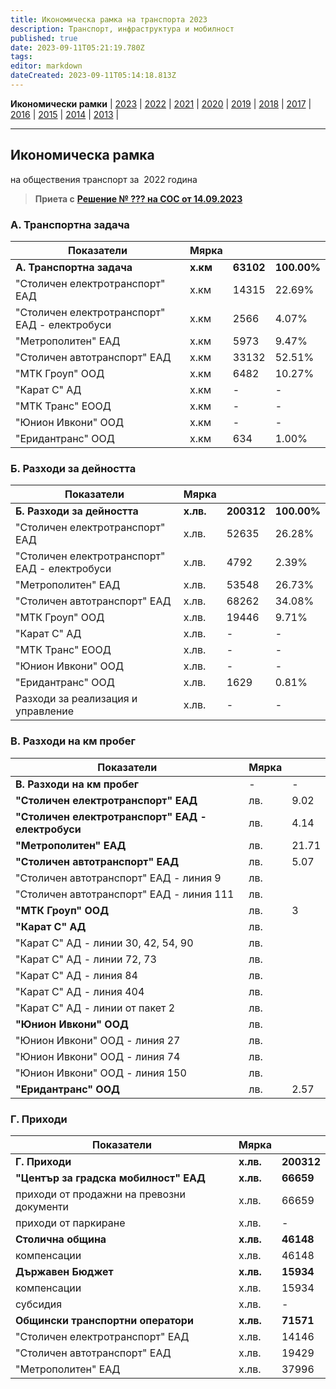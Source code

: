 ```yaml
---
title: Икономическа рамка на транспорта 2023
description: Транспорт, инфраструктура и мобилност
published: true
date: 2023-09-11T05:21:19.780Z
tags: 
editor: markdown
dateCreated: 2023-09-11T05:14:18.813Z
---
```


**Икономически рамки** | [2023](/bg/economics-and-society/economic-framework/2023) | [2022](/bg/economics-and-society/economic-framework/2022) | [2021](/bg/economics-and-society/economic-framework/2021) | [2020](/bg/economics-and-society/economic-framework/2020) | [2019](/bg/economics-and-society/economic-framework/2019) | [2018](/bg/economics-and-society/economic-framework/2018) | [2017](/bg/economics-and-society/economic-framework/2017) | [2016](/bg/economics-and-society/economic-framework/2016) | [2015](/bg/economics-and-society/economic-framework/2015) | [2014](/bg/economics-and-society/economic-framework/2014) | [2013](/bg/economics-and-society/economic-framework/2013) |

---

## **Икономическа рамка**  
на обществения транспорт за  2022 година

> **Приета с** [**Решение № ??? на СОС от 14.09.2023**](http://trinmo.org/bg/politics/sofia-council-decisions)

### **А. Транспортна задача**

| Показатели | Мярка |  |     |
| --- | --- | --- | --- |
| **А. Транспортна задача** | **х.км** | **63102** | **100.00%** |
| "Столичен електротранспорт" ЕАД | х.км | 14315 | 22.69% |
| "Столичен електротранспорт" ЕАД - електробуси | х.км | 2566 | 4.07% |
| "Метрополитен" ЕАД | х.км | 5973 | 9.47% |
| "Столичен автотранспорт" ЕАД | х.км | 33132 | 52.51% |
| "МТК Гроуп" ООД | х.км | 6482 | 10.27% |
| "Карат С" АД | х.км | \-  | \-  |
| "МТК Транс" ЕООД | х.км | \-  | \-  |
| "Юнион Ивкони" ООД | х.км | \-  | \-  |
| "Еридантранс" ООД | х.км | 634 | 1.00% |

### Б. Разходи за дейността

| Показатели | Мярка |  |     |
| --- | --- | --- | --- |
| **Б. Разходи за дейността** | **х.лв.** | **200312** | **100.00%** |
| "Столичен електротранспорт" ЕАД | х.лв. | 52635 | 26.28% |
| "Столичен електротранспорт" ЕАД - електробуси | х.лв. | 4792 | 2.39% |
| "Метрополитен" ЕАД | х.лв. | 53548 | 26.73% |
| "Столичен автотранспорт" ЕАД | х.лв. | 68262 | 34.08% |
| "МТК Гроуп" ООД | х.лв. | 19446 | 9.71% |
| "Карат С" АД | х.лв. | \-  | \-  |
| "МТК Транс" ЕООД | х.лв. | \-  | \-  |
| "Юнион Ивкони" ООД | х.лв. | \-  | \-  |
| "Еридантранс" ООД | х.лв. | 1629 | 0.81% |
| Разходи за реализация и управление | х.лв. | \-  | \-  |

### В. Разходи на км пробег

| Показатели | Мярка |  |
| --- | --- | --- |
| **В. Разходи на км пробег** | -   | -   |
| **"Столичен електротранспорт" ЕАД** | лв. | 9.02 |
| **"Столичен електротранспорт" ЕАД - електробуси** | лв. | 4.14 |
| **"Метрополитен" ЕАД** | лв. | 21.71 |
| **"Столичен автотранспорт" ЕАД** | лв. | 5.07 |
| "Столичен автотранспорт" ЕАД - линия 9 | лв. |     |
| "Столичен автотранспорт" ЕАД - линия 111 | лв. |     |
| **"МТК Гроуп" ООД** | лв. | 3   |
| **"Карат С" АД** | лв. |     |
| "Карат С" АД - линии 30, 42, 54, 90 | лв. |     |
| "Карат С" АД - линии 72, 73 | лв. |     |
| "Карат С" АД - линия 84 | лв. |     |
| "Карат С" АД - линия 404 | лв. |     |
| "Карат С" АД - линии от пакет 2 | лв. |     |
| **"Юнион Ивкони" ООД** | лв. |     |
| "Юнион Ивкони" ООД - линия 27 | лв. |     |
| "Юнион Ивкони" ООД - линия 74 | лв. |     |
| "Юнион Ивкони" ООД - линия 150 | лв. |     |
| **"Еридантранс" ООД** | лв. | 2.57 |

### Г. Приходи

| Показатели | Мярка |  |
| --- | --- | --- |
| **Г. Приходи** | **х.лв.** | **200312** |
| **"Център за градска мобилност" ЕАД** | **х.лв.** | **66659** |
| приходи от продажни на превозни документи | х.лв. | 66659 |
| приходи от паркиране | х.лв. | \-  |
| **Столична община** | **х.лв.** | **46148** |
| компенсации | х.лв. | 46148 |
| **Държавен Бюджет** | **х.лв.** | **15934** |
| компенсации | х.лв. | 15934 |
| субсидия | х.лв. | \-  |
| **Общински транспортни оператори** | **х.лв.** | **71571** |
| "Столичен електротранспорт" ЕАД | х.лв. | 14146 |
| "Столичен автотранспорт" ЕАД | х.лв. | 19429 |
| "Метрополитен" ЕАД | х.лв. | 37996 |